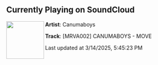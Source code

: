 ## Currently Playing on SoundCloud

[<img align="left" width="100" src="https://i1.sndcdn.com/artworks-z30tDbJOj5EKXgXO-6jiWmw-t500x500.jpg">](https://soundcloud.com/millirecs/canumaboys-move?in=millirecs/sets/2-va)

**Artist**: Canumaboys 

**Track**: [MRVA002] CANUMABOYS - MOVE

Last updated at 3/14/2025, 5:45:23 PM
